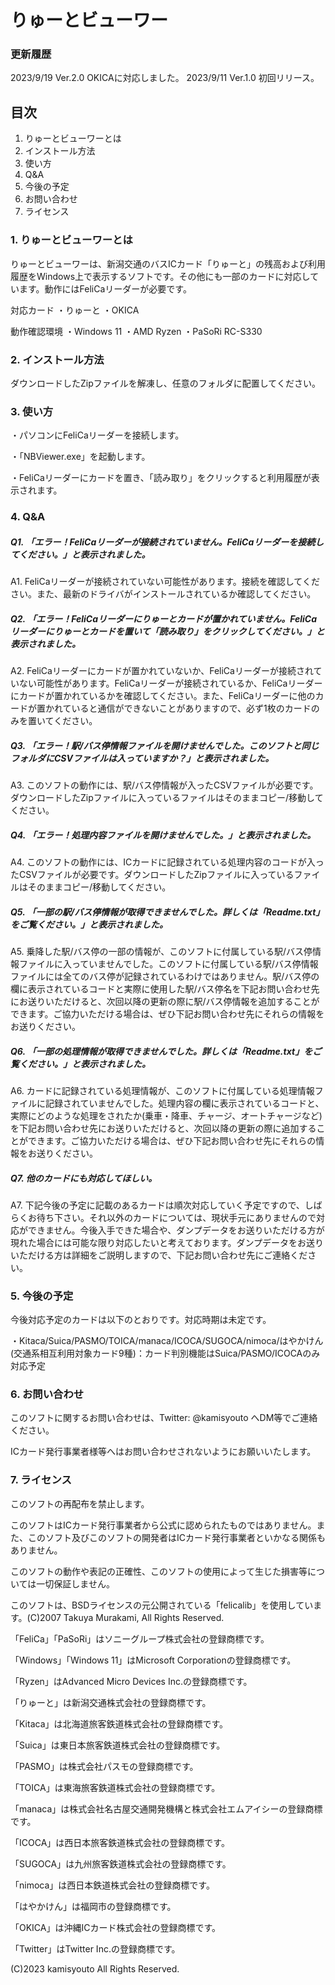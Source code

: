 # りゅーとビューワー

### 更新履歴
2023/9/19	Ver.2.0 OKICAに対応しました。
2023/9/11	Ver.1.0	初回リリース。


## 目次
1. りゅーとビューワーとは
2. インストール方法
3. 使い方
4. Q&A
5. 今後の予定
6. お問い合わせ
7. ライセンス


### 1. りゅーとビューワーとは
りゅーとビューワーは、新潟交通のバスICカード「りゅーと」の残高および利用履歴をWindows上で表示するソフトです。その他にも一部のカードに対応しています。動作にはFeliCaリーダーが必要です。

対応カード
・りゅーと
・OKICA

動作確認環境
・Windows 11
・AMD Ryzen
・PaSoRi RC-S330


### 2. インストール方法
ダウンロードしたZipファイルを解凍し、任意のフォルダに配置してください。


### 3. 使い方
・パソコンにFeliCaリーダーを接続します。

・「NBViewer.exe」を起動します。

・FeliCaリーダーにカードを置き、「読み取り」をクリックすると利用履歴が表示されます。

### 4. Q&A

##### Q1. 「エラー！FeliCaリーダーが接続されていません。FeliCaリーダーを接続してください。」と表示されました。
 
A1. FeliCaリーダーが接続されていない可能性があります。接続を確認してください。また、最新のドライバがインストールされているか確認してください。

##### Q2. 「エラー！FeliCaリーダーにりゅーとカードが置かれていません。FeliCaリーダーにりゅーとカードを置いて「読み取り」をクリックしてください。」と表示されました。
 
A2. FeliCaリーダーにカードが置かれていないか、FeliCaリーダーが接続されていない可能性があります。FeliCaリーダーが接続されているか、FeliCaリーダーにカードが置かれているかを確認してください。また、FeliCaリーダーに他のカードが置かれていると通信ができないことがありますので、必ず1枚のカードのみを置いてください。

##### Q3. 「エラー！駅/バス停情報ファイルを開けませんでした。このソフトと同じフォルダにCSVファイルは入っていますか？」と表示されました。

A3. このソフトの動作には、駅/バス停情報が入ったCSVファイルが必要です。ダウンロードしたZipファイルに入っているファイルはそのままコピー/移動してください。

##### Q4. 「エラー！処理内容ファイルを開けませんでした。」と表示されました。

A4. このソフトの動作には、ICカードに記録されている処理内容のコードが入ったCSVファイルが必要です。ダウンロードしたZipファイルに入っているファイルはそのままコピー/移動してください。

##### Q5. 「一部の駅/バス停情報が取得できませんでした。詳しくは「Readme.txt」をご覧ください。」と表示されました。

A5. 乗降した駅/バス停の一部の情報が、このソフトに付属している駅/バス停情報ファイルに入っていませんでした。このソフトに付属している駅/バス停情報ファイルには全てのバス停が記録されているわけではありません。駅/バス停の欄に表示されているコードと実際に使用した駅/バス停名を下記お問い合わせ先にお送りいただけると、次回以降の更新の際に駅/バス停情報を追加することができます。ご協力いただける場合は、ぜひ下記お問い合わせ先にそれらの情報をお送りください。

##### Q6. 「一部の処理情報が取得できませんでした。詳しくは「Readme.txt」をご覧ください。」と表示されました。

A6. カードに記録されている処理情報が、このソフトに付属している処理情報ファイルに記録されていませんでした。処理内容の欄に表示されているコードと、実際にどのような処理をされたか(乗車・降車、チャージ、オートチャージなど)を下記お問い合わせ先にお送りいただけると、次回以降の更新の際に追加することができます。ご協力いただける場合は、ぜひ下記お問い合わせ先にそれらの情報をお送りください。

##### Q7. 他のカードにも対応してほしい。

A7. 下記今後の予定に記載のあるカードは順次対応していく予定ですので、しばらくお待ち下さい。それ以外のカードについては、現状手元にありませんので対応ができません。今後入手できた場合や、ダンプデータをお送りいただける方が現れた場合には可能な限り対応したいと考えております。ダンプデータをお送りいただける方は詳細をご説明しますので、下記お問い合わせ先にご連絡ください。


### 5. 今後の予定
今後対応予定のカードは以下のとおりです。対応時期は未定です。

・Kitaca/Suica/PASMO/TOICA/manaca/ICOCA/SUGOCA/nimoca/はやかけん(交通系相互利用対象カード9種)：カード判別機能はSuica/PASMO/ICOCAのみ対応予定


### 6. お問い合わせ
このソフトに関するお問い合わせは、Twitter: @kamisyouto へDM等でご連絡ください。

ICカード発行事業者様等へはお問い合わせされないようにお願いいたします。


### 7. ライセンス
このソフトの再配布を禁止します。

このソフトはICカード発行事業者から公式に認められたものではありません。また、このソフト及びこのソフトの開発者はICカード発行事業者といかなる関係もありません。

このソフトの動作や表記の正確性、このソフトの使用によって生じた損害等については一切保証しません。

このソフトは、BSDライセンスの元公開されている「felicalib」を使用しています。(C)2007 Takuya Murakami, All Rights Reserved.

「FeliCa」「PaSoRi」はソニーグループ株式会社の登録商標です。

「Windows」「Windows 11」はMicrosoft Corporationの登録商標です。

「Ryzen」はAdvanced Micro Devices Inc.の登録商標です。

「りゅーと」は新潟交通株式会社の登録商標です。

「Kitaca」は北海道旅客鉄道株式会社の登録商標です。

「Suica」は東日本旅客鉄道株式会社の登録商標です。

「PASMO」は株式会社パスモの登録商標です。

「TOICA」は東海旅客鉄道株式会社の登録商標です。

「manaca」は株式会社名古屋交通開発機構と株式会社エムアイシーの登録商標です。

「ICOCA」は西日本旅客鉄道株式会社の登録商標です。

「SUGOCA」は九州旅客鉄道株式会社の登録商標です。

「nimoca」は西日本鉄道株式会社の登録商標です。

「はやかけん」は福岡市の登録商標です。

「OKICA」は沖縄ICカード株式会社の登録商標です。

「Twitter」はTwitter Inc.の登録商標です。


(C)2023 kamisyouto All Rights Reserved.
